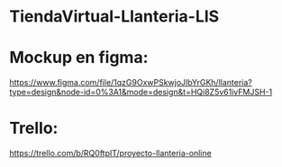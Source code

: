 # TiendaVirtual-Llanteria-LIS

# Mockup en figma:
https://www.figma.com/file/1qzG9OxwPSkwjoJIbYrGKh/llanteria?type=design&node-id=0%3A1&mode=design&t=HQi8Z5v61ivFMJSH-1

# Trello:
https://trello.com/b/RQ0ftpIT/proyecto-llanteria-online
